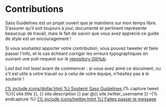 
# Contributions

Sass Guidelines est un projet ouvert que je maintiens sur mon temps libre. S’assurer qu’il soit toujours à jour, documenté et pertinent représente beaucoup de travail, mais le fait de savoir que vous avez apprécié ce guide de style est un encouragement&nbsp;!

Si vous souhaitez apporter votre contribution, vous pouvez tweeter et faire passer l’info, et le cas échéant corriger les erreurs typographiques en ouvrant une pull-request sur le [repository GitHub](https://github.com/HugoGiraudel/sass-guidelines).

*Last but not least* avant de commencer : si vous avez aimé ce document, ou s’il est utile à votre travail ou à celui de votre équipe, n’hésitez pas à le soutenir&nbsp;!

<div class="button-wrapper">
  <a href="https://gum.co/sass-guidelines" target="_blank" class="button">
    {% include icons/dollar.html %}
    Soutenir Sass Guidelines
  </a>
  {% capture tweet %}{{ site.title }}, {{ site.description }} par @{{ site.twitter_username }} –{% endcapture %}
  <a href="https://twitter.com/share?text={{ tweet | cgi_escape }}&url={{ site.url }}" target="_blank" class="button">
    {% include icons/twitter.html %}
    Faites passer le message
  </a>
</div>
